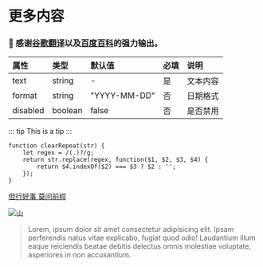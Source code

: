 # 更多内容

### :tada: 感谢[谷歌翻译](https://translate.google.cn/)以及[百度百科](https://baike.baidu.com/)的强力输出。

|属性|类型|默认值|必填|说明|
|:------------- |:-------------|:-----|:-----|:-----|
| text | string | - | 是 | 文本内容 |
| format | string | "YYYY-MM-DD" | 否 | 日期格式 |
| disabled | boolean | false | 否 | 是否禁用 |


::: tip
This is a tip
:::

``` js{2}
function clearRepeat(str) {
	let regex = /(.)?/g;
	return str.replace(regex, function($1, $2, $3, $4) {
		return $4.indexOf($2) === $3 ? $2 : '';
	});
}
```

[但行好事 莫问前程](https://github.com/xhsdnn)

![山](../.vuepress/public/images/mountain.jpeg)

> Lorem, ipsum dolor sit amet consectetur adipisicing elit. Ipsam perferendis natus vitae explicabo, fugiat quod odio! Laudantium illum eaque reiciendis beatae debitis delectus omnis molestiae voluptate, asperiores in non accusantium.
